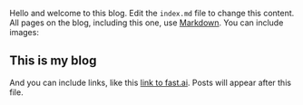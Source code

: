 Hello and welcome to this blog. Edit the `index.md` file to change this content. All pages on the blog, including this one, use [Markdown](https://guides.github.com/features/mastering-markdown/). You can include images:


## This is my blog

And you can include links, like this [link to fast.ai](https://www.fast.ai). Posts will appear after this file. 
